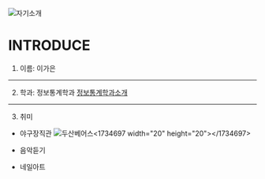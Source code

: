 ![자기소개](https://cdn3.iconfinder.com/data/icons/rcons-user-profession/32/lawyer-woman-48.png)

INTRODUCE
=========

1. 이름: 이가은
---------------
2. 학과: 정보통계학과
[정보통계학과소개](http://statistics.kangwon.ac.kr)
-------------------------------------------------
3. 취미
 * 야구장직관
 ![두산베어스](http://dbscthumb.phinf.naver.net/2765_000_229/20131029203801163_VAN0UCN9E.jpg/1734697.jpg?type=m250&wm=N)<1734697 width="20" height="20"></1734697>
  
 * 음악듣기
 * 네일아트
 




